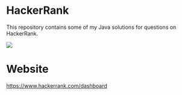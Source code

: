 # HackerRank
This repository contains some of my Java solutions for questions on HackerRank.

![](https://www.google.com/url?sa=i&url=https%3A%2F%2Fwww.hackerrank.com%2Fwork%2Fapidocs%23!%2FUsers%2Fpost_x_api_v3_users&psig=AOvVaw2Yb9iXAjoDZn7Tt6HZbWLl&ust=1619902722001000&source=images&cd=vfe&ved=0CAIQjRxqFwoTCPjNg4PupvACFQAAAAAdAAAAABAU)

# Website
https://www.hackerrank.com/dashboard
